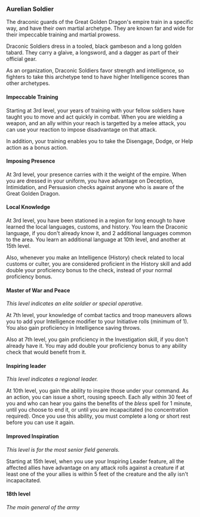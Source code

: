 <style>
  .phb{ background : white;}
  .phb img{ display : none;}
  .phb hr+blockquote{background : white;}
</style>

<!--
Homebrewery links
- Share: http://homebrewery.naturalcrit.com/share/rym_k9JC6z
- Edit: http://homebrewery.naturalcrit.com/edit/rJNuJqJRpM
-->

### Aurelian Soldier

The draconic guards of the Great Golden Dragon's empire train in a specific way, and have their own martial archetype.  They are known far and wide for their impeccable training and martial prowess.

Draconic Soldiers dress in a tooled, black gambeson and a long golden tabard.  They carry a glaive, a longsword, and a dagger as part of their official gear.

As an organization, Draconic Soldiers favor strength and intelligence, so fighters to take this archetype tend to have higher Intelligence scores than other archetypes.

#### Impeccable Training

Starting at 3rd level, your years of training with your fellow soldiers have taught you to move and act quickly in combat.  When you are wielding a weapon, and an ally within your reach is targetted by a melee attack, you can use your reaction to impose disadvantage on that attack.

In addition, your training enables you to take the Disengage, Dodge, or Help action as a bonus action.

#### Imposing Presence

At 3rd level, your presence carries with it the weight of the empire.  When you are dressed in your uniform, you have advantage on Deception, Intimidation, and Persuasion checks against anyone who is aware of the Great Golden Dragon.

#### Local Knowledge

At 3rd level, you have been stationed in a region for long enough to have learned the local languages, customs, and history.  You learn the Draconic language, if you  don't already know it, and 2 additional languages common to the area.  You learn an additional language at 10th level, and another at 15th level.

Also, whenever you make an Intelligence (History) check related to local customs or culter, you are considered proficient in the History skill and add double your proficiency bonus to the check, instead of your normal proficiency bonus.

#### Master of War and Peace

*This level indicates an elite soldier or special operative.*

At 7th level, your knowledge of combat tactics and troop maneuvers allows you to add your Intelligence modifier to your Initiative rolls (minimum of 1).  You also gain proficiency in Intelligence saving throws.

Also at 7th level, you gain proficiency in the Investigation skill, if you don't already have it.  You may add double your proficiency bonus to any ability check that would benefit from it.

#### Inspiring leader

*This level indicates a regional leader.*

At 10th level, you gain the ability to inspire those under your command.  As an action, you can issue a short, rousing speech.  Each ally within 30 feet of you and who can hear you gains the benefits of the *bless* spell for 1 minute, until you choose to end it, or until you are incapacitated (no concentration required).  Once you use this ability, you must complete a long or short rest before you can use it again.

#### Improved Inspiration

*This level is for the most senior field generals.*

Starting at 15th level, when you use your Inspiring Leader feature, all the affected allies have advantage on any attack rolls against a creature if at least one of the your allies is within 5 feet of the creature and the ally isn't incapacitated.

#### 18th level

*The main general of the army*
